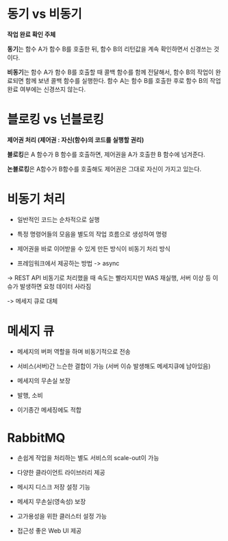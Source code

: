 # 동기 vs 비동기

**작업 완료 확인 주체**

**동기**는 함수 A가 함수 B를 호출한 뒤, 함수 B의 리턴값을 계속 확인하면서 신경쓰는 것이다.

**비동기**는 함수 A가 함수 B를 호출할 때 콜백 함수를 함께 전달해서, 함수 B의 작업이 완료되면 함께 보낸 콜백 함수를 실행한다. 함수 A는 함수 B를 호출한 후로 함수 B의 작업 완료 여부에는 신경쓰지 않는다.

# 블로킹 vs 넌블로킹

**제어권 처리 (제어권 : 자신(함수)의 코드를 실행할 권리)**

**블로킹**은 A 함수가 B 함수를 호출하면, 제어권을 A가 호출한 B 함수에 넘겨준다.

**논블로킹**은 A함수가 B함수를 호출해도 제어권은 그대로 자신이 가지고 있는다.

# 비동기 처리

- 일반적인 코드는 순차적으로 실행

- 특정 명령어들의 모음을 별도의 작업 흐름으로 생성하여 명령

- 제어권을 바로 이어받을 수 있게 만든 방식이 비동기 처리 방식

- 프레임워크에서 제공하는 방법 -> async

-> REST API 비동기로 처리했을 때 속도는 빨라지지만 WAS 재실행, 서버 이상 등 이슈가 발생하면 요청 데이터 사라짐

-> 메세지 큐로 대체

# 메세지 큐

- 메세지의 버퍼 역할을 하며 비동기적으로 전송

- 서비스(서버)간 느슨한 결합이 가능 (서버 이슈 발생해도 메세지큐에 남아있음)

- 메세지의 무손실 보장

- 발행, 소비

- 이기종간 메세징에도 적합

# RabbitMQ

- 손쉽게 작업을 처리하는 별도 서비스의 scale-out이 가능

- 다양한 클라이언트 라이브러리 제공

- 메시지 디스크 저장 설정 기능

- 메세지 무손실(영속성) 보장

- 고가용성을 위한 클러스터 설정 가능

- 접근성 좋은 Web UI 제공
